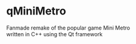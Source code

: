 # qMiniMetro  

Fanmade remake of the popular game Mini Metro  
written in C++ using the Qt framework  
